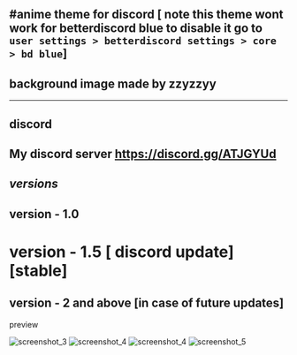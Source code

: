 #anime theme for discord  [ note this theme wont work for betterdiscord blue to disable it go to `user settings > betterdiscord settings > core > bd blue`]
------------------------------
## background image made by zzyzzyy
-----------------------------------------

discord
-------------------------------------------
My discord server https://discord.gg/ATJGYUd
-----------------------------------------
 
 *versions*
 -----------------
 version - 1.0
 -----------------------
 version - 1.5 [ discord update] [stable]
 ===================================
 version - 2 and above [in case of future updates]
------------------------------------------
 preview
 
 ![screenshot_3](https://user-images.githubusercontent.com/31587917/39510738-6c06b10a-4e08-11e8-8044-f4980f01acb0.png)
![screenshot_4](https://user-images.githubusercontent.com/31587917/39510742-6d24b988-4e08-11e8-93b6-f2eab35bd77b.png)
![screenshot_4](https://user-images.githubusercontent.com/31587917/39531131-24205cde-4e48-11e8-957a-7b9189103e6c.png)
![screenshot_5](https://user-images.githubusercontent.com/31587917/39510745-6f3c1bee-4e08-11e8-9437-eb92d0270f32.png)

